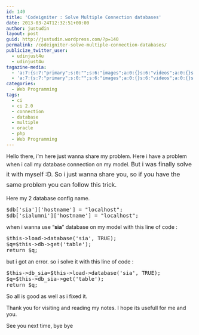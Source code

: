 ```yaml
---
id: 140
title: 'Codeigniter : Solve Multiple Connection databases'
date: 2013-03-24T12:32:51+00:00
author: justudin
layout: post
guid: http://justudin.wordpress.com/?p=140
permalink: /codeigniter-solve-multiple-connection-databases/
publicize_twitter_user:
  - udinjust4u
  - udinjust4u
tagazine-media:
  - 'a:7:{s:7:"primary";s:0:"";s:6:"images";a:0:{}s:6:"videos";a:0:{}s:11:"image_count";i:0;s:6:"author";s:8:"31399586";s:7:"blog_id";s:8:"32019069";s:9:"mod_stamp";s:19:"2013-03-24 12:32:51";}'
  - 'a:7:{s:7:"primary";s:0:"";s:6:"images";a:0:{}s:6:"videos";a:0:{}s:11:"image_count";i:0;s:6:"author";s:8:"31399586";s:7:"blog_id";s:8:"32019069";s:9:"mod_stamp";s:19:"2013-03-24 12:32:51";}'
categories:
  - Web Programming
tags:
  - ci
  - ci 2.0
  - connection
  - database
  - multiple
  - oracle
  - php
  - Web Programming
---
```

Hello there, i&#8217;m here just wanna share my problem. Here i have a problem when i call my database connection on my model. <span style="line-height: 1.714285714; font-size: 1rem;">But i was finally solve it with myself :D. So i just wanna share you, so if you have the same problem you can follow this trick.</span>
  
Here my 2 database config name.<!--more-->

<pre>$db['sia']['hostname'] = "localhost";
$db['sialumni']['hostname'] = "localhost";</pre>

when i wanna use &#8220;**sia**&#8221; database on my model with this line of code :

<pre>$this-&gt;load-&gt;database('sia', TRUE);
$q=$this-&gt;db-&gt;get('table');
return $q;</pre>

but i got an error. so i solve it with this line of code :

<pre>$this-&gt;db_sia=$this-&gt;load-&gt;database('sia', TRUE);
$q=$this-&gt;db_sia-&gt;get('table');
return $q;</pre>

So all is good as well as i fixed it.
  
Thank you for visiting and reading my notes. I hope its usefull for me and you.

See you next time, bye bye